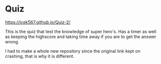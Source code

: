 # Quiz

https://icek567.github.io/Quiz-2/

 This is the quiz that test the knowledge of super hero's. Has a timer as well as 
 keeping the highscore and taking time away if you are to get the answer wrong. 
 
 
 I had to make a whole new repository since the original link kept on crashing, that is why it is different. 
